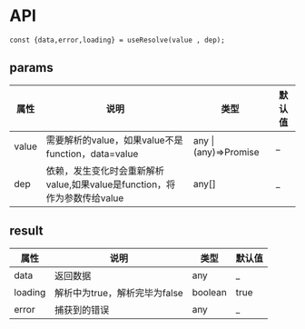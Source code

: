 # API
```
const {data,error,loading} = useResolve(value , dep);
```
## params
| 属性 | 说明 | 类型 | 默认值 | 
| --- | --- | --- | --- | 
| value | 需要解析的value，如果value不是function，data=value | any \| (any)=>Promise | _ |
| dep | 依赖，发生变化时会重新解析value,如果value是function，将作为参数传给value | any[] | _ |

## result
| 属性 | 说明 | 类型 | 默认值 | 
| --- | --- | --- | --- | 
| data | 返回数据 | any | _ |
| loading | 解析中为true，解析完毕为false | boolean | true |
| error | 捕获到的错误 | any | _ |

